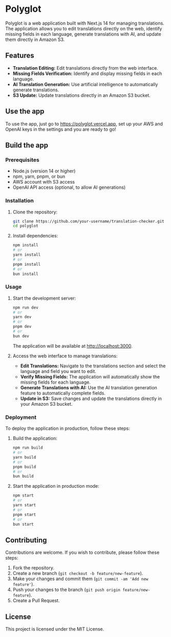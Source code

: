 # Polyglot

Polyglot is a web application built with Next.js 14 for managing translations. The application allows you to edit translations directly on the web, identify missing fields in each language, generate translations with AI, and update them directly in Amazon S3.

## Features

- **Translation Editing:** Edit translations directly from the web interface.
- **Missing Fields Verification:** Identify and display missing fields in each language.
- **AI Translation Generation:** Use artificial intelligence to automatically generate translations.
- **S3 Update:** Update translations directly in an Amazon S3 bucket.

## Use the app

To use the app, just go to https://polyglot.vercel.app, set up your AWS and OpenAI keys in the settings and you are ready to go!

## Build the app

### Prerequisites

- Node.js (version 14 or higher)
- npm, yarn, pnpm, or bun
- AWS account with S3 access
- OpenAI API access (optional, to allow AI generations)

### Installation

1. Clone the repository:

   ```bash
   git clone https://github.com/your-username/translation-checker.git
   cd polyglot
   ```

2. Install dependencies:

   ```bash
   npm install
   # or
   yarn install
   # or
   pnpm install
   # or
   bun install
   ```

### Usage

1. Start the development server:

   ```bash
   npm run dev
   # or
   yarn dev
   # or
   pnpm dev
   # or
   bun dev
   ```

   The application will be available at [http://localhost:3000](http://localhost:3000).

2. Access the web interface to manage translations:

   - **Edit Translations:** Navigate to the translations section and select the language and field you want to edit.
   - **Verify Missing Fields:** The application will automatically show the missing fields for each language.
   - **Generate Translations with AI:** Use the AI translation generation feature to automatically complete fields.
   - **Update in S3:** Save changes and update the translations directly in your Amazon S3 bucket.

### Deployment

To deploy the application in production, follow these steps:

1. Build the application:

   ```bash
   npm run build
   # or
   yarn build
   # or
   pnpm build
   # or
   bun build
   ```

2. Start the application in production mode:

   ```bash
   npm start
   # or
   yarn start
   # or
   pnpm start
   # or
   bun start
   ```

## Contributing

Contributions are welcome. If you wish to contribute, please follow these steps:

1. Fork the repository.
2. Create a new branch (`git checkout -b feature/new-feature`).
3. Make your changes and commit them (`git commit -am 'Add new feature'`).
4. Push your changes to the branch (`git push origin feature/new-feature`).
5. Create a Pull Request.

## License

This project is licensed under the MIT License.
